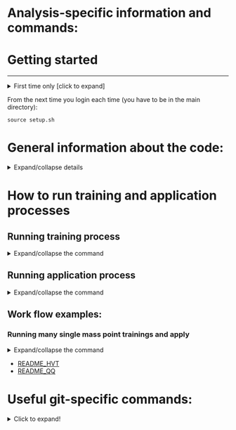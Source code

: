 # Analysis-specific information and commands:

# Getting started
-------------------------------
<details> <summary>First time only [click to expand]</summary>
Cloning repository and setting up environment:

    git clone https://github.com/AzuelosG/VBF-WZ-lvll.git
    cd VBF-WZ-lvll
    ln -s /home/zp/azuelos/lvll/MVA/VBF-WZ-lvll_GL/Inputs/
    source setup.sh
</details>

From the next time you login each time (you have to be in the main directory): 

    source setup.sh

# General information about the code:
<details> <summary>Expand/collapse details</summary>

## Configuration of trainings:
General training configuration is stored in the file [config_OPT_NN.py](config_OPT_NN.py). It contains relevant settings like samples and input variables, which are detailed below.
The NN model is implemented in [this part](OPT_VBS_NN.py#L25-L37) using the Keras package with Tensoflow as backend. 
The training dataset used is a set of simple root ntuples containing all the necessary variables like Mjj, Detajj etc.

### Samples
* Backgrounds: Your background is a combination of the SM WZ QCD and WZ EW processes. See [here](config_OPT_NN.py#L81-L90) for the actual samples used.
* Signals: You can choose either of the following as your signal:
  * [GM signal samples](config_OPT_NN.py#L100-L122)
  * [HVT signal samples](config_OPT_NN.py#L132-L144)
  * the QQ signal samples

### Input features/variables
You can have a look at the list of input features [here](config_OPT_NN.py#L149-L160)

### NN model and hyper-parameters
The model we fit/train is a simple fully connected NN. The configurable hyper-parameters can be found [here](OPT_VBS_NN.py#L64-L71).
The typical ones are:
* epochs: number of epochs to run in the training. Training stops after seeing no improvement for n epochs you designate by the patience parameter
* numlayer: number of hidden layers
* numn: number of neurons per layer
* lr: learning rate
* momentum
* patience: patience parameter. Training automatically stops after N epochs without any improvemnt in the loss.
* dropout: fraction that is droped out in the NN training, has an averaging effect which mitigates the overtraining. See [this link]() for details.

The input is split into a training and validation set in percentage ratio 70%/30% (testing set will be added soon).
After each epoch the accuracy is measured on the validation set and only the model with best performance is saved.

### Mass label
In order to perform only one training that can take care of all signal mass points at the same time. One important technique, tentatively called 'mass label', is employed.
Each signal mass is assigned with a label corresponding to the resonance mass, either by looking at the sample or the reconstructed resonnance mass:
   * if you pass the option [*--use_sig_masslabel=True*](OPT_VBS_NN.py#L75) with three mass points of [200, 300, 400] for instance, they will have the mass labels of [0, 1, 2], respecitvely.
   * if you don't pass the option of *use_sig_masslabel*, the mass label is determined by the reconstructed M_WZ (0 if M_WZ<250, 1 if 250<M_WZ<350, 2 if 350<MWZ).

The background events can have either of the following two options for the mass labels
   * a randomly assigned label is used if the option [*--use_bkg_randomlabel=True*](OPT_VBS_NN.py#L76) is given. It takes of the same probability distribution as the signals, hence should allow an optimal performance for all resonance masses.
   * when the above option isn've give, the label will be determined by looking at reconstructed M_WZ, just like the signal example.

### n-fold cross-validation
General explanation of the cross vadlidation can be found in [this link](https://towardsdatascience.com/cross-validation-explained-evaluating-estimator-performance-e51e5430ff85). It allows us to fully use the available statistics for our benchmark evaluation. So this becomes very powerful when your available statistics is limited. In the training command, you can find two arguments. *Findex* and *nFold* correspond to the index and the number of folds, respectively. The Findex runs from 0 to nFold-1, so in our example from 0 to 3, while your number of fold sticks always at 4.

</details>

# How to run training and application processes

## Running training process
<details> <summary>Expand/collapse the command</summary>

    python3 OPT_VBS_NN.py --mass_points 200 225 250 275 300 325 350 375 400 425 450 475 500 525 550 600 700 800 900 1000 --model GM --dropout=0.20 --lr=0.013 --patience=18 --numn=10 --epochs=30 --Findex 0 --nFold 4 --sdir mMultiTest0
where the options for this command looks like below:
   * For **dropout**, **lr**, **patience**, **numn**, **numlayer**, **epochs**, see the hyper-parameter section above.
   * **mass_points**: the mass point you want to use for your training
   * **model**: The physics model either of [GM, HVT, QQ]
   * **Findex**: index of the n-fold cross validation.
   * **nFold**: number of folds you use for cross-validation.
   * **sdir**: output subdirecotry you store almost all of your output. This will be always under the *OutputModel* directory.

</details>

## Running application process
<details> <summary>Expand/collapse the command</summary>

The basic command to apply the NN to the ntuple looks like below.

    python3 Apply_NN.py --sdir mMulti_test
where the options for this command looks like the following:
   * **sdir**: Sub-directory. This has to correspond to the direcotry under *OutputModel/* which stores your output model files from trainings you ran for all folds.
   * **input**: This used to be a mandatory argument but not any more. You can still give this option to the command for which case it will use the argument given. If this argument was not given, the code will look into the *sdir* above and automatically selects the output model files by looking at the timestamps and the names of the files. It will use the latest model files produced. The older model files are going to be ignored. So make sure to use this option if you want to apply your old trainings in the same directory.
   * **target_dir**: This is the directory containing your 'target' ntuple files. It will look into the direcotry automatically and apply the NN to all of the samples/files inside, unless the next option is given.
   * **single_file**: If you give this option, it will apply NN only to the single sample you designated. This is to speed up the processing time for many systematic variations because this allows each job to take care of all the systematic variations in the *single file*, and you can run many jobs in parallel so that the total processing time is reduced typically from ~1 day to a few hours, compared to a single job taking care of all the samples and the systematic variations.
   * **run_systematics**: Whether to run the systematic variations or not. When given it will look at a list file to refer the names of the systematic variations.
   * **syst_list**: Totally optional to use this argument. Once given, it will look into the file which lists all the systematic variations. This is useful when you want to apply NN only to some specific systematic variations.
</details>

## Work flow examples:


### Running many single mass point trainings and apply
<details> <summary>Expand/collapse the command</summary>

The example command to submit many single-masspoint trainings can be found in [train_single_masspoints.sh](train_single_masspoints.sh).
This produces output files (pkl, and h5) under *ControlPlots/GM_test/m200/*.

Choose  all masses in config_OPT_NN.py, array "shortlist"

    list_apply_bkg = [
        'resonance.364253_Sherpa_222_NNPDF30NNLO_lllv_ntuples.0.root',
        'resonance.364742_MGPy8EG_NNPDF30NLO_A14NNPDF23LO_lvlljjEW6_SFPlus_ntuples.root'
        ]
    #GM  sig files to apply NN to
        shortList= [
      450765,  502511,  450766,  502512,  450767,  502513,  450768,  502514,  450769,  502515,  450770,  502516,  450771,  502517,  502518,  502519,  502520,  502521,  502522, 502523]

The example command to apply many single-masspoints can be found in [apply_single_masspoints.sh](apply_single_masspoints.sh).
This produces output files (root) under *OutputRoot/GM_test/m200/*

edit  pSignal_cv_plotting.C (see "parameters to edit")

    //========================== PARAMETERS TO EDIT ================================
    string savedir = "ControlPlots/GM_test/";   // MAKE SURE PSIGNAL EXISTS IN SUBDIRECTORY
    string rdir   = "OutputRoot/GM_test/";       // Subdirectory containing the root files produced by appluing the NN
    string model  = "GM";            // Model used
    string opt_ID = "_";    // Optional file name identification
    //=======================================================================
    
Run the following command

    root -l pSignal_cv_plotting.C

which produces png files under *ControlPlots/GM_03-02-2021/m200/*

edit nn_per_mass.C and set:

    vector<int> masses{0,200,225,250,275,300,325, 350, 375, 400,425,450,475, 500,525,550,600,700,800,900,1000}; // background + masses for which trained NN was applied

then run

    python3 nn_per_mass.py "GM_test" "m300"

</details>



* [README_HVT](README_HVT.md)
* [README_QQ](README_QQ.md)


# Useful git-specific commands:
<details>
  <summary>Click to expand!</summary>
Setting up the recommended (and less buggy) git version and enabling coloring:
    
    lsetup git

Checking which branch you are working on, which files are modified and which are added to the staging area:

    git status

Adding file or directory (including its contents) to staging area:

    git add <filename1> <filename2>
    git add <dirname>

Committing changes in files added to the staging area (before committing check the status by running ```git status``` to make sure only the files you wish to commit are staged):

    git commit -m "Meaningful description of implemented changes"

Checking whether there were any updates in the remote repository (but not merge them with your local version):

    git fetch

Pulling changes from remote repository (this will merge the changes with your local version of the code so be careful):

    git pull

Pushing changes to the remote repository if you are working on branch you want to push to (before doing that make sure to update your code to the recent version from remote repository to avoid conflicts):

    git push

Removing recently added local changes in a file (not added to staging area):

    git checkout -- <filename>

Removing file from staging area (without removing added changes):

    git reset HEAD <filename>

</details>
